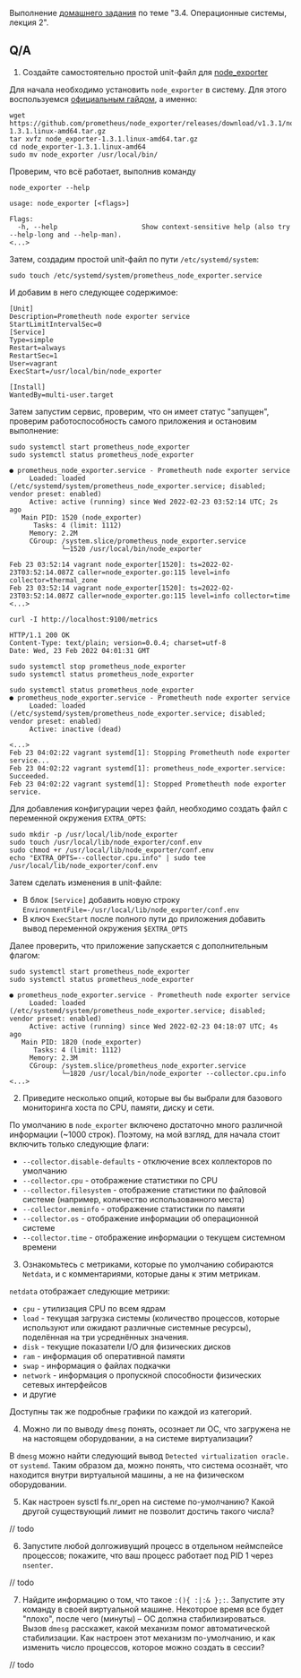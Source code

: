 Выполнение [домашнего задания](https://github.com/netology-code/sysadm-homeworks/blob/devsys10/03-sysadmin-03-os/README.md) 
по теме "3.4. Операционные системы, лекция 2".

## Q/A

1. Создайте самостоятельно простой unit-файл для [node_exporter](https://github.com/prometheus/node_exporter)

Для начала необходимо установить `node_exporter` в систему. Для этого воспользуемся [официальным гайдом](https://prometheus.io/docs/guides/node-exporter/#installing-and-running-the-node-exporter),
а именно:

```shell
wget https://github.com/prometheus/node_exporter/releases/download/v1.3.1/node_exporter-1.3.1.linux-amd64.tar.gz
tar xvfz node_exporter-1.3.1.linux-amd64.tar.gz
cd node_exporter-1.3.1.linux-amd64
sudo mv node_exporter /usr/local/bin/
```

Проверим, что всё работает, выполнив команду

```shell
node_exporter --help

usage: node_exporter [<flags>]

Flags:
  -h, --help                     Show context-sensitive help (also try --help-long and --help-man).
<...>
```

Затем, создадим простой unit-файл по пути `/etc/systemd/system`:

```shell
sudo touch /etc/systemd/system/prometheus_node_exporter.service
```

И добавим в него следующее содержимое:

```unit file (systemd)
[Unit]
Description=Prometheuth node exporter service
StartLimitIntervalSec=0
[Service]
Type=simple
Restart=always
RestartSec=1
User=vagrant
ExecStart=/usr/local/bin/node_exporter

[Install]
WantedBy=multi-user.target
```

Затем запустим сервис, проверим, что он имеет статус "запущен", проверим работоспособность самого приложения и остановим выполнение:

```shell
sudo systemctl start prometheus_node_exporter
sudo systemctl status prometheus_node_exporter

● prometheus_node_exporter.service - Prometheuth node exporter service
     Loaded: loaded (/etc/systemd/system/prometheus_node_exporter.service; disabled; vendor preset: enabled)
     Active: active (running) since Wed 2022-02-23 03:52:14 UTC; 2s ago
   Main PID: 1520 (node_exporter)
      Tasks: 4 (limit: 1112)
     Memory: 2.2M
     CGroup: /system.slice/prometheus_node_exporter.service
             └─1520 /usr/local/bin/node_exporter

Feb 23 03:52:14 vagrant node_exporter[1520]: ts=2022-02-23T03:52:14.087Z caller=node_exporter.go:115 level=info collector=thermal_zone
Feb 23 03:52:14 vagrant node_exporter[1520]: ts=2022-02-23T03:52:14.087Z caller=node_exporter.go:115 level=info collector=time
<...>

curl -I http://localhost:9100/metrics

HTTP/1.1 200 OK
Content-Type: text/plain; version=0.0.4; charset=utf-8
Date: Wed, 23 Feb 2022 04:01:31 GMT

sudo systemctl stop prometheus_node_exporter
sudo systemctl status prometheus_node_exporter

sudo systemctl status prometheus_node_exporter
● prometheus_node_exporter.service - Prometheuth node exporter service
     Loaded: loaded (/etc/systemd/system/prometheus_node_exporter.service; disabled; vendor preset: enabled)
     Active: inactive (dead)

<...>
Feb 23 04:02:22 vagrant systemd[1]: Stopping Prometheuth node exporter service...
Feb 23 04:02:22 vagrant systemd[1]: prometheus_node_exporter.service: Succeeded.
Feb 23 04:02:22 vagrant systemd[1]: Stopped Prometheuth node exporter service.
```

Для добавления конфигурации через файл, необходимо создать файл с переменной окружения `EXTRA_OPTS`:

```shell
sudo mkdir -p /usr/local/lib/node_exporter
sudo touch /usr/local/lib/node_exporter/conf.env
sudo chmod +r /usr/local/lib/node_exporter/conf.env
echo "EXTRA_OPTS=--collector.cpu.info" | sudo tee /usr/local/lib/node_exporter/conf.env
```

Затем сделать изменения в unit-файле:
* В блок `[Service]` добавить новую строку `EnvironmentFile=-/usr/local/lib/node_exporter/conf.env`
* В ключ `ExecStart` после полного пути до приложения добавить вывод переменной окружения `$EXTRA_OPTS`

Далее проверить, что приложение запускается с дополнительным флагом:

```shell
sudo systemctl start prometheus_node_exporter
sudo systemctl status prometheus_node_exporter

● prometheus_node_exporter.service - Prometheuth node exporter service
     Loaded: loaded (/etc/systemd/system/prometheus_node_exporter.service; disabled; vendor preset: enabled)
     Active: active (running) since Wed 2022-02-23 04:18:07 UTC; 4s ago
   Main PID: 1820 (node_exporter)
      Tasks: 4 (limit: 1112)
     Memory: 2.3M
     CGroup: /system.slice/prometheus_node_exporter.service
             └─1820 /usr/local/bin/node_exporter --collector.cpu.info
<...>
```

2. Приведите несколько опций, которые вы бы выбрали для базового мониторинга хоста по CPU, памяти, диску и сети.

По умолчанию в `node_exporter` включено достаточно много различной информации (~1000 строк). Поэтому, на мой взгляд, 
для начала стоит включить только следующие флаги:
* `--collector.disable-defaults` - отключение всех коллекторов по умолчанию 
* `--collector.cpu` - отображение статистики по CPU
* `--collector.filesystem` - отображение статистики по файловой системе (например, количество использованного места)
* `--collector.meminfo` - отображение статистики по памяти
* `--collector.os` - отображение информации об операционной системе 
* `--collector.time` - отображение информации о текущем системном времени

3. Ознакомьтесь с метриками, которые по умолчанию собираются `Netdata`, и с комментариями, которые даны к этим метрикам.

`netdata` отображает следующие метрики:
* `cpu` - утилизация CPU по всем ядрам
* `load` - текущая загрузка системы (количество процессов, которые используют или ожидают различные системные ресурсы), поделённая на три усреднённых значения.
* `disk` - текущие показатели I/O для физических дисков
* `ram` - информация об оперативной памяти
* `swap` - информация о файлах подкачки
* `network` - информация о пропускной способности физических сетевых интерфейсов
* и другие

Доступны так же подробные графики по каждой из категорий.

4. Можно ли по выводу `dmesg` понять, осознает ли ОС, что загружена не на настоящем оборудовании, а на системе виртуализации?

В `dmesg` можно найти следующий вывод `Detected virtualization oracle.` от `systemd`. Таким образом да, можно понять, что система осознаёт,
что находится внутри виртуальной машины, а не на физическом оборудовании.

5. Как настроен sysctl fs.nr_open на системе по-умолчанию? Какой другой существующий лимит не позволит достичь такого числа?

// todo

6. Запустите любой долгоживущий процесс в отдельном неймспейсе процессов; покажите, что ваш процесс работает под PID 1 через `nsenter`.

// todo 

7. Найдите информацию о том, что такое `:(){ :|:& };:`.
  Запустите эту команду в своей виртуальной машине. Некоторое время все будет "плохо", после чего (минуты) – ОС должна стабилизироваться.
  Вызов `dmesg` расскажет, какой механизм помог автоматической стабилизации.
  Как настроен этот механизм по-умолчанию, и как изменить число процессов, которое можно создать в сессии?

// todo



